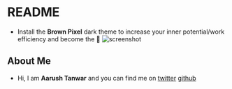 # README

* Install the **Brown Pixel** dark theme to increase your inner potential/work efficiency and become the 👑 
![screenshot]('./themes/BrownPixelDarkTheme.png')

## About Me

* Hi, I am **Aarush Tanwar** and you can find me on [twitter](https://twitter.com/thisisaarush) [github](https://github.com/thisisaarush)
